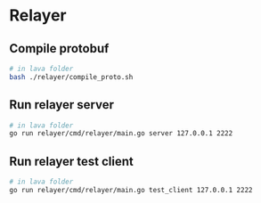 # Relayer

## Compile protobuf

```bash
# in lava folder
bash ./relayer/compile_proto.sh
```

## Run relayer server

```bash
# in lava folder
go run relayer/cmd/relayer/main.go server 127.0.0.1 2222
```

## Run relayer test client

```bash
# in lava folder
go run relayer/cmd/relayer/main.go test_client 127.0.0.1 2222
```
